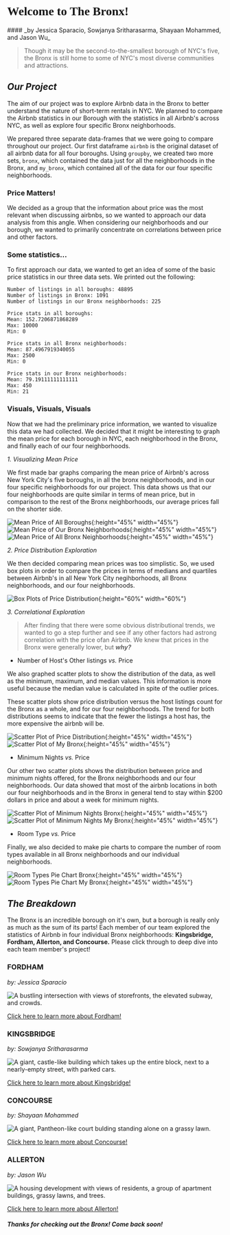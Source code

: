 <h1 style="font-family: Georgia"> Welcome to The Bronx! </h1>
#### _by Jessica Sparacio, Sowjanya Sritharasarma, Shayaan Mohammed, and Jason Wu_

> Though it may be the second-to-the-smallest borough of NYC's five, the Bronx is still home to some of NYC's most diverse communities and attractions. 


## **_Our Project_**

The aim of our project was to explore Airbnb data in the Bronx to better understand the nature of short-term rentals in NYC. We planned to compare the Airbnb statistics in our Borough with the statistics in all Airbnb's across NYC, as well as explore four specific Bronx neighborhoods. 

We prepared three separate data-frames that we were going to compare throughout our project. Our first dataframe `airbnb` is the original dataset of all airbnb data for all four boroughs. Using `groupby`, we created two more sets, `bronx`, which contained the data just for all the neighborhoods in the Bronx, and `my_bronx`, which contained all of the data for our four specific neighborhoods. 

### Price Matters!

We decided as a group that the information about price was the most relevant when discussing airbnbs, so we wanted to approach our data analysis from this angle. When considering our neighborhoods and our borough, we wanted to primarily concentrate on correlations between price and other factors.

### Some statistics... 

To first approach our data, we wanted to get an idea of some of the basic price statistics in our three data sets. We printed out the following:

```
Number of listings in all boroughs: 48895
Number of listings in Bronx: 1091
Number of listings in our Bronx neighborhoods: 225

Price stats in all boroughs:
Mean: 152.7206871868289
Max: 10000
Min: 0

Price stats in all Bronx neighborhoods:
Mean: 87.4967919340055
Max: 2500
Min: 0

Price stats in our Bronx neighborhoods:
Mean: 79.19111111111111
Max: 450
Min: 21
```
### Visuals, Visuals, Visuals

Now that we had the preliminary price information, we wanted to visualize this data we had collected. We decided that it might be interesting to graph the mean price for each borough in NYC, each neighborhood in the Bronx, and finally each of our four neighborhoods.

_1. Visualizing Mean Price_

We first made bar graphs comparing the mean price of Airbnb's across New York City's five boroughs, in all the bronx neighborhoods, and in our four specific neighborhoods for our project. This data shows us that our four neighborhoods are quite similar in terms of mean price, but in comparison to the rest of the Bronx neighborhoods, our average prices fall on the shorter side.

![Mean Price of All Boroughs](meanPriceBoroughs.png){:height="45%" width="45%"} 
![Mean Price of Our Bronx Neighborhoods](meanPriceMyBronxNeighborhoods.png){:height="45%" width="45%"} 
![Mean Price of All Bronx Neighborhoods](meanPriceBronxNeighborhoods.png){:height="45%" width="45%"} 

_2. Price Distribution Exploration_

We then decided comparing mean prices was too simplistic. So, we used box plots in order to compare the prices in terms of medians and quartiles between Airbnb's in all New York City negihborhoods, all Bronx neighborhoods, and our four neighborhoods.

![Box Plots of Price Distribution](3PriceBoxplotsNOZEROS.png){:height="60%" width="60%"} 

_3. Correlational Exploration_

> After finding that there were some obvious distributional trends, we wanted to go a step
further and see if any other factors had astrong correlation with the price ofan Airbnb. We knew that
prices in the Bronx were generally lower, but _**why?**_

  - Number of Host's Other listings _vs._ Price
  
We also graphed scatter plots to show the distribution of the data, as well as the minimum, maximum, and median values. This information is more useful because the median value is calculated in spite of the outlier prices.

These scatter plots show price distribution versus the host listings count for the Bronx as a whole, and for our four neighborhoods. The trend for both distributions seems to indicate that the fewer the  listings a host has, the more expensive the airbnb will be.
  
  ![Scatter Plot of Price Distribution](bronx_pricev.calculated_host_listings_count.png){:height="45%" width="45%"}
  ![Scatter Plot of My Bronx](PriceVscalculated_host_listingsMyBronxScatterplot.png){:height="45%" width="45%"}
    
  - Minimum Nights _vs._ Price
  
Our other two scatter plots shows the distribution between price and minimum nights offered, for the Bronx neighborhoods and our four neighborhoods. Our data showed that most of the airbnb locations in both our four neighborhoods and in the Bronx in general tend to stay within $200 dollars in price and about a week for minimum nights.
  
  ![Scatter Plot of Minimum Nights Bronx](PriceVsMinNightsScatterplot.png){:height="45%" width="45%"}
  ![Scatter Plot of Minimum Nights My Bronx](PriceVsMinNightsMyBronxScatterplot.png){:height="45%" width="45%"}
  
  - Room Type _vs._ Price
  
Finally, we also decided to make pie charts to compare the number of room types available in all Bronx neighborhoods and our individual neighborhoods.

  ![Room Types Pie Chart Bronx](roomTypesB.png){:height="45%" width="45%"}
  ![Room Types Pie Chart My Bronx](roomTypesMB.png){:height="45%" width="45%"}


## **_The Breakdown_**

The Bronx is an incredible borough on it's own, but a borough is really only as much as the sum of its parts! Each member of our team explored the statistics of Airbnb in four individual Bronx neighborhoods: **Kingsbridge, Fordham, Allerton, and Concourse.** Please click through to deep dive into each team member's project!


### FORDHAM 
_by: Jessica Sparacio_ 

![A bustling intersection with views of storefronts, the elevated subway, and crowds. ](fordham-bronx-nyc-molly-flores_x9a0041__large.jpg)

[Click here to learn more about Fordham!](https://jessicalrsparacio.github.io/fordhamproj)

### KINGSBRIDGE
_by: Sowjanya Sritharasarma_

![A giant, castle-like building which takes up the entire block, next to a nearly-empty street, with parked cars.](KingsbridgeArmoryBetter.jpg)

[Click here to learn more about Kingsbridge!](https://sowjan95.github.io/kingsbridge/)

### CONCOURSE
_by: Shayaan Mohammed_

![A giant, Pantheon-like court bulding standing alone on a grassy lawn.](concourse.jpg)

[Click here to learn more about Concourse!](https://shayaan1234.github.io/Concourse/)

### ALLERTON
_by: Jason Wu_

![A housing development with views of residents, a group of apartment buildings, grassy lawns, and trees.](allertonforreal.jpg)

[Click here to learn more about Allerton!](https://jasonwu00.github.io/HC10-Allerton/)


#### _Thanks for checking out the Bronx! Come back soon!_

